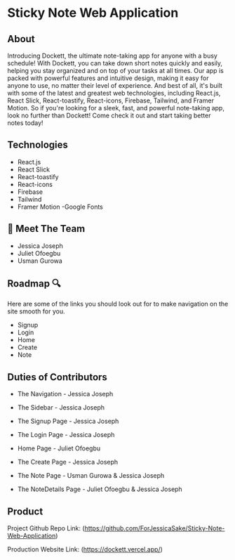 # Sticky Note Web Application

## About 
Introducing Dockett, the ultimate note-taking app for anyone with a busy schedule! With Dockett, you can take down short notes quickly and easily, helping you stay organized and on top of your tasks at all times. Our app is packed with powerful features and intuitive design, making it easy for anyone to use, no matter their level of experience. And best of all, it's built with some of the latest and greatest web technologies, including React.js, React Slick, React-toastify, React-icons, Firebase, Tailwind, and Framer Motion. So if you're looking for a sleek, fast, and powerful note-taking app, look no further than Dockett! Come check it out and start taking better notes today!

## Technologies 
- React.js
- React Slick
- React-toastify
- React-icons
- Firebase
- Tailwind
- Framer Motion
-Google Fonts

## 👋  Meet The Team

- Jessica Joseph
- Juliet Ofoegbu
- Usman Gurowa

## Roadmap 🔍
Here are some of the links you should look out for to make navigation on the site smooth for you. 

- Signup
- Login 
- Home
- Create
- Note

## Duties of Contributors 

- The Navigation - Jessica Joseph

- The Sidebar - Jessica Joseph

- The Signup Page - Jessica Joseph

- The Login Page - Jessica Joseph

- Home Page - Juliet Ofoegbu

- The Create Page - Jessica Joseph

- The Note Page - Usman Gurowa & Jessica Joseph

- The NoteDetails Page - Juliet Ofoegbu & Jessica Joseph

<!-- THE PRODUCT LINK -->

## Product 

Project Github Repo Link: (https://github.com/ForJessicaSake/Sticky-Note-Web-Application)

Production Website Link: (https://dockett.vercel.app/)
